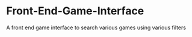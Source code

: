 # Front-End-Game-Interface
A front end game interface to search various games using various filters
